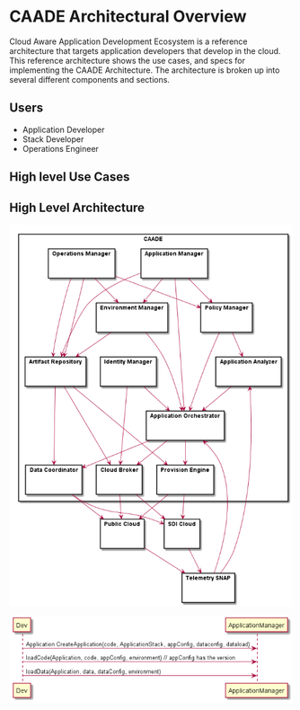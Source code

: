 # CAADE Architectural Overview
Cloud Aware Application Development Ecosystem is a reference architecture that 
targets application developers that develop in the cloud. This reference architecture shows the use cases,
and specs for implementing the CAADE Architecture. The architecture is broken up into several different
components and sections.

## Users
 * Application Developer
 * Stack Developer 
 * Operations Engineer

## High level Use Cases

## High Level Architecture

![Image](TopLevelArchitecture.png)

![Image](DeveloperActivity.png)
